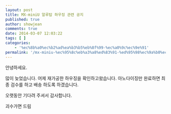 ```yaml
---
layout: post
title: MX-miniU 알루탑 하우징 관련 공지
published: true
author: showjean
comments: true
date: 2014-03-07 12:03:22
tags: [ ]
categories:
    - '%ec%8b%a0%ec%b2%ad%ea%b3%b5%eb%8f%99-%ec%a0%9c%ec%9e%91'
permalink: '/mx-miniu-%ec%95%8c%eb%a3%a8%ed%83%91-%ed%95%98%ec%9a%b0%ec%a7%95-%ea%b4%80%eb%a0%a8-%ea%b3%b5%ec%a7%80'
---
```

안녕하세요.

많이 늦었습니다. 어제 재가공한 하우징을 확인하고왔습니다. 아노다이징만 완료하면 최종 검수를 하고 배송 하도록 하겠습니다. 

오랫동안 기다려 주셔서 감사합니다.

괴수가면 드림